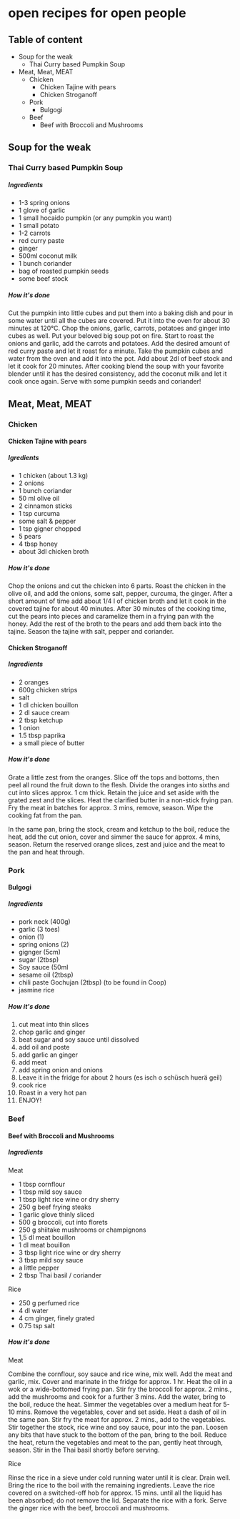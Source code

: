# open recipes for open people

## Table of content
  - Soup for the weak
    - Thai Curry based Pumpkin Soup
  - Meat, Meat, MEAT
    - Chicken
      - Chicken Tajine with pears
      - Chicken Stroganoff
    - Pork
      - Bulgogi
    - Beef
      - Beef with Broccoli and Mushrooms

## Soup for the weak

### Thai Curry based Pumpkin Soup

##### Ingredients 

  - 1-3 spring onions
  - 1 glove of garlic
  - 1 small hocaido pumpkin (or any pumpkin you want)
  - 1 small potato
  - 1-2 carrots
  - red curry paste
  - ginger
  - 500ml coconut milk
  - 1 bunch coriander
  - bag of roasted pumpkin seeds
  - some beef stock


##### How it's done

Cut the pumpkin into little cubes and put them into a baking dish and pour in some water until all the cubes are covered. Put it into the oven for about 30 minutes at 120°C. Chop the onions, garlic, carrots, potatoes and ginger into cubes as well. Put your beloved big soup pot on fire. Start to roast the onions and garlic, add the carrots and potatoes. Add the desired amount of red curry paste and let it roast for a minute. Take the pumpkin cubes and water from the oven and add it into the pot. Add about 2dl of beef stock and let it cook for 20 minutes. After cooking blend the soup with your favorite blender until it has the desired consistency, add the coconut milk and let it cook once again. Serve with some pumpkin seeds and coriander!

## Meat, Meat, MEAT

### Chicken

#### Chicken Tajine with pears

##### Igredients

  - 1 chicken (about 1.3 kg)
  - 2 onions
  - 1 bunch coriander
  - 50 ml olive oil
  - 2 cinnamon sticks
  - 1 tsp curcuma
  - some salt & pepper
  - 1 tsp gigner chopped
  - 5 pears
  - 4 tbsp honey
  - about 3dl chicken broth

##### How it's done

Chop the onions and cut the chicken into 6 parts. Roast the chicken in the olive oil, and add the onions, some salt, pepper, curcuma, the ginger. After a short amount of time add about 1/4 l of chicken broth and let it cook in the covered tajine for about 40 minutes. After 30 minutes of the cooking time, cut the pears into pieces and caramelize them in a frying pan with the honey. Add the rest of the broth to the pears and add them back into the tajine. Season the tajine with salt, pepper and coriander.

#### Chicken Stroganoff

##### Ingredients

  - 2 oranges
  - 600g chicken strips
  - salt
  - 1 dl chicken bouillon 
  - 2 dl sauce cream
  - 2 tbsp ketchup
  - 1 onion
  - 1.5 tbsp paprika
  - a small piece of butter

##### How it's done

Grate a little zest from the oranges. Slice off the tops and bottoms, then peel all round the fruit down to the flesh. Divide the oranges into sixths and cut into slices approx. 1 cm thick. Retain the juice and set aside with the grated zest and the slices. Heat the clarified butter in a non-stick frying pan. Fry the meat in batches for approx. 3 mins, remove, season. Wipe the cooking fat from the pan. 

In the same pan, bring the stock, cream and ketchup to the boil, reduce the heat, add the cut onion, cover and simmer the sauce for approx. 4 mins, season. Return the reserved orange slices, zest and juice and the meat to the pan and heat through. 

### Pork

#### Bulgogi

##### Ingredients
+ pork neck (400g)
+ garlic (3 toes)
+ onion (1)
+ spring onions (2)
+ gignger (5cm)
+ sugar (2tbsp)
+ Soy sauce (50ml
+ sesame oil (2tbsp)
+ chili paste  Gochujan (2tbsp) (to be found in Coop)
+ jasmine rice

##### How it's done
1. cut meat into thin slices
2. chop garlic and ginger
3. beat sugar and soy sauce until dissolved
4. add oil and poste
5. add garlic an ginger
6. add meat
7. add spring onion and onions
8. Leave it in the fridge for about 2 hours (es isch o schüsch huerä geil)
9. cook rice
10. Roast in a very hot pan
11. ENJOY!

### Beef

#### Beef with Broccoli and Mushrooms

##### Ingredients

Meat
  - 1 tbsp cornflour
  - 1 tbsp mild soy sauce
  - 1 tbsp light rice wine or dry sherry
  - 250 g beef frying steaks
  - 1 garlic glove thinly sliced
  - 500 g broccoli, cut into florets
  - 250 g shiitake mushrooms or champignons
  - 1,5 dl meat bouillon
  - 1 dl meat bouillon
  - 3 tbsp light rice wine or dry sherry
  - 3 tbsp mild soy sauce
  - a little pepper
  - 2 tbsp Thai basil / coriander

Rice
  - 250 g perfumed rice
  - 4 dl water
  - 4 cm ginger, finely grated
  - 0.75 tsp salt

##### How it's done

Meat

Combine the cornflour, soy sauce and rice wine, mix well. Add the meat and garlic, mix. Cover and marinate in the fridge for approx. 1 hr. Heat the oil in a wok or a wide-bottomed frying pan. Stir fry the broccoli for approx. 2 mins., add the mushrooms and cook for a further 3 mins. Add the water, bring to the boil, reduce the heat. Simmer the vegetables over a medium heat for 5-10 mins. Remove the vegetables, cover and set aside. Heat a dash of oil in the same pan. Stir fry the meat for approx. 2 mins., add to the vegetables. Stir together the stock, rice wine and soy sauce, pour into the pan. Loosen any bits that have stuck to the bottom of the pan, bring to the boil. Reduce the heat, return the vegetables and meat to the pan, gently heat through, season. Stir in the Thai basil shortly before serving.

Rice

Rinse the rice in a sieve under cold running water until it is clear. Drain well. Bring the rice to the boil with the remaining ingredients. Leave the rice covered on a switched-off hob for approx. 15 mins. until all the liquid has been absorbed; do not remove the lid. Separate the rice with a fork. Serve the ginger rice with the beef, broccoli and mushrooms.
